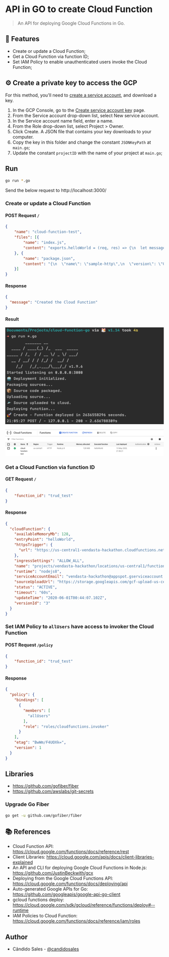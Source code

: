 # API in GO to create Cloud Function

> An API for deploying Google Cloud Functions in Go.

## 🎯 Features

- Create or update a Cloud Function;
- Get a Cloud Function via function ID;
- Set IAM Policy to enable unauthenticated users invoke the Cloud Function;

## ⚙️ Create a private key to access the GCP

For this method, you'll need to [create a service account](https://cloud.google.com/docs/authentication/getting-started), and download a key.

1. In the GCP Console, go to the [Create service account key](https://console.cloud.google.com/apis/credentials/serviceaccountkey?_ga=2.44822625.-475179053.1491320180) page.
2. From the Service account drop-down list, select New service account.
3. In the Service account name field, enter a name.
4. From the Role drop-down list, select Project > Owner.
5. Click Create. A JSON file that contains your key downloads to your computer.
6. Copy the key in this folder and change the constant `JSONKeyPath` at `main.go`;
7. Update the constant `projectID` with the name of your project at `main.go`;

## Run

```bash
go run *.go
```

Send the below request to http://localhost:3000/

### Create or update a Cloud Function

#### POST Request `/`

```json
{
	"name": "cloud-function-test",
	"files": [{
		"name": "index.js",
		"content": "exports.helloWorld = (req, res) => {\n  let message = req.query.message || req.body.message || 'Hello World! 4';\n  res.status(200).send(message);\n};"
	}, {
		"name": "package.json",
		"content": "{\n  \"name\": \"sample-http\",\n  \"version\": \"0.0.1\"\n}"
	}]
}
```

#### Response

```json
{
  "message": "Created the Cloud Function"
}
```

#### Result

![preview](./images/result.png)

![preview](./images/Functions_–_Cloud_Functions_–_Google_Cloud_Platform.png)

### Get a Cloud Function via function ID

#### GET Request `/`

```json
{
	"function_id": "trud_test"
}
```

#### Response

```json
{
  "cloudFunction": {
    "availableMemoryMb": 128,
    "entryPoint": "helloWorld",
    "httpsTrigger": {
      "url": "https://us-central1-vendasta-hackathon.cloudfunctions.net/trud_test"
    },
    "ingressSettings": "ALLOW_ALL",
    "name": "projects/vendasta-hackathon/locations/us-central1/functions/trud_test",
    "runtime": "nodejs8",
    "serviceAccountEmail": "vendasta-hackathon@appspot.gserviceaccount.com",
    "sourceUploadUrl": "https://storage.googleapis.com/gcf-upload-us-central1-ed9343f1-111c-435e-b16c-28bb09e2f13f/f3679a71-e48e-4c94-8d26-307775296a73.zip?GoogleAccessId=service-481416019804@gcf-admin-robot.iam.gserviceaccount.com&Expires=1590974019&Signature=HDKLbM4x1StRLa8ICqR%2B2R5WEHRmB%2BeqdM2e7btRh1Jb5%2BDqn5SMh1SziOh48ZYDDTjSHpxtQO17%2F3ZeopBXhtEEg2ytGF%2BzJXRA5C2k5BuTX4ULK9OyLQwhE1TDGK5DqJ4JZ%2Fnylfnpdvs4UtqpP4s3Rt4yBszBM5HfIwXYsK7S2HXmskEMc7U9a8rXP6QdqSEwRyTth%2FWTorLt8S9qB0VB8lX8l7xpIsesL0R0mxhfLhn63TQggkx61yOu9qa%2FShjcnqRquOGDEG%2BQ2zEsvKijCaGDZDLq%2Fx0qSvfXSHAQ41uHHnv%2B7Xy6R31j%2Bhe53H3lKLmvUrgL6oM%2Bc5maHQ%3D%3D",
    "status": "ACTIVE",
    "timeout": "60s",
    "updateTime": "2020-06-01T00:44:07.102Z",
    "versionId": "3"
  }
}
```

### Set IAM Policy to `allUsers` have access to invoker the Cloud Function

#### POST Request `/policy`

```json
{
	"function_id": "trud_test"
}
```

#### Response

```json
{
  "policy": {
    "bindings": [
      {
        "members": [
          "allUsers"
        ],
        "role": "roles/cloudfunctions.invoker"
      }
    ],
    "etag": "BwWm/F4UOXk=",
    "version": 1
  }
}
```

## Libraries

- https://github.com/gofiber/fiber
- https://github.com/awslabs/git-secrets

### Upgrade Go Fiber

```bash
go get -u github.com/gofiber/fiber
```

## 📚 References

- Cloud Function API: https://cloud.google.com/functions/docs/reference/rest
- Client Libraries: https://cloud.google.com/apis/docs/client-libraries-explained
- An API and CLI for deploying Google Cloud Functions in Node.js: https://github.com/JustinBeckwith/gcx
- Deploying from the Google Cloud Functions API: https://cloud.google.com/functions/docs/deploying/api
- Auto-generated Google APIs for Go: https://github.com/googleapis/google-api-go-client
- gcloud functions deploy: https://cloud.google.com/sdk/gcloud/reference/functions/deploy#--runtime
- IAM Policies to Cloud Function: https://cloud.google.com/functions/docs/reference/iam/roles

## Author

- Cândido Sales - [@candidosales](https://twitter.com/candidosales)
